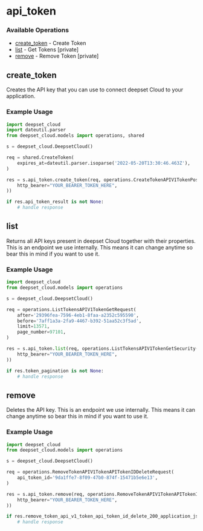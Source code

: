 # api_token

### Available Operations

* [create_token](#create_token) - Create Token
* [list](#list) - Get Tokens [private]
* [remove](#remove) - Remove Token [private]

## create_token

Creates the API key that you can use to connect deepset Cloud to your application.

### Example Usage

```python
import deepset_cloud
import dateutil.parser
from deepset_cloud.models import operations, shared

s = deepset_cloud.DeepsetCloud()

req = shared.CreateToken(
    expires_at=dateutil.parser.isoparse('2022-05-20T13:30:46.463Z'),
)

res = s.api_token.create_token(req, operations.CreateTokenAPIV1TokenPostSecurity(
    http_bearer="YOUR_BEARER_TOKEN_HERE",
))

if res.api_token_result is not None:
    # handle response
```

## list

Returns all API keys present in deepset Cloud together with their properties. This is an endpoint we use internally. This means it can change anytime so bear this in mind if you want to use it.

### Example Usage

```python
import deepset_cloud
from deepset_cloud.models import operations

s = deepset_cloud.DeepsetCloud()

req = operations.ListTokensAPIV1TokenGetRequest(
    after='29396fea-7596-4eb1-8faa-a2352c595590',
    before='7aff1a3a-2fa9-4467-b392-51aa52c3f5ad',
    limit=13571,
    page_number=97101,
)

res = s.api_token.list(req, operations.ListTokensAPIV1TokenGetSecurity(
    http_bearer="YOUR_BEARER_TOKEN_HERE",
))

if res.token_pagination is not None:
    # handle response
```

## remove

Deletes the API key. This is an endpoint we use internally. This means it can change anytime so bear this in mind if you want to use it.

### Example Usage

```python
import deepset_cloud
from deepset_cloud.models import operations

s = deepset_cloud.DeepsetCloud()

req = operations.RemoveTokenAPIV1TokenAPITokenIDDeleteRequest(
    api_token_id='9da1ffe7-8f09-47b0-874f-15471b5e6e13',
)

res = s.api_token.remove(req, operations.RemoveTokenAPIV1TokenAPITokenIDDeleteSecurity(
    http_bearer="YOUR_BEARER_TOKEN_HERE",
))

if res.remove_token_api_v1_token_api_token_id_delete_200_application_json_any is not None:
    # handle response
```
